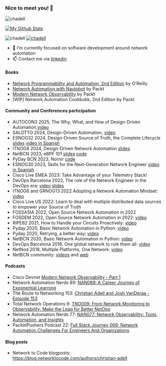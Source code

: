 ### Nice to meet you! 👋

<p align="left"> <img src="https://komarev.com/ghpvc/?username=beholdenkey&label=Profile%20views&color=0e75b6&style=flat" alt="chadell" /> </p>

[![My Github Stats](https://github-readme-stats.vercel.app/api?username=chadell&count_private=true&show_icons=true&include_all_commits=true&theme=vision-friendly-dark)](https://github.com/anuraghazra/github-readme-stats)

<p><img align="left" src="https://github-readme-stats.vercel.app/api/top-langs?username=chadell&show_icons=true&locale=en&layout=compact" alt="chadell" /></p>

<p align="left"> <a href="https://github.com/ryo-ma/github-profile-trophy"><img src="https://github-profile-trophy.vercel.app/?username=chadell" alt="chadell" /></a> </p>

- 🔭 I’m currently focused on software development around network automation
- 📫 Contact me via [linkedin](https://www.linkedin.com/in/christianadell/)



#### Books

- [Network Programmability and Automation, 2nd Edition](https://learning.oreilly.com/library/view/network-programmability-and/9781098110826/) by O'Reilly
- [Network Automation with Nautobot](https://www.amazon.com/Network-Automation-Nautobot-data-driven-networking/dp/1837637865) by Packt
- [Modern Network Observability](https://www.amazon.com/Modern-Network-Observability-hands-open-source/dp/1835081061) by Packt
- [WIP] Network Automation Cookbokk, 2nd Edition by Packt

#### Community and Conferences participation

- AUTOCON3 2025, The Why, What, and How of Design-Driven Automation,[video](https://www.youtube.com/watch?v=0sQPqpohEuo)
- SALOTTO 2024, Design-Driven Automation, [video](https://www.youtube.com/watch?v=R3pRalGb9ss)
- ESNOG32 2024, Design-Driven Source of Truth, the Complete Lifecycle [slides](https://esnog.net/gore32/archivos/esnog32-christian_adell-desig_driven_automation.pdf) [video in Spanish](https://www.youtube.com/watch?v=FJa_JJWORE8)
- ITNOG8 2024, Design-Driven Network Automation [slides](https://www.itnog.it/itnog8/files/2--christian-pc-Design-Driven%20SoT%20-%20ITNOG8.pdf)
- NetBCN 2023, eBPF 101 [slides](https://github.com/chadell/ebpf-playground/blob/main/ebpf101.pdf) [code](https://github.com/chadell/ebpf-playground)
- PyDay BCN 2023, Nornir [code](https://github.com/chadell/nornir-playground)
- ESNOG30 2023, Skills for the Next-Generation Network Engineer [video in Spanish](https://www.youtube.com/live/JBllW9xCwuo?si=5HkMVXozBuVkjVAH&t=3718)
- Cisco Live EMEA 2023: Take Advantage of your Telemetry Stack!
- DevOps Barcelona 2022, The role of the Network Engineer in the DevOps era: [video](https://www.youtube.com/watch?v=KTwFQ5qJciQ) [slides](./slides/22_11_04_devops_barcelona.pdf)
- ITNOG6 and GRNOG13 2022 Adopting a Network Automation Mindset: [video](https://diavlos.grnet.gr/room/3152?eventid=12805&vod=11454_session)
- Cisco Live US 2022: Learn to deal with multiple distributed data sources to empower your Source of Truth
- FOSSASIA 2022, Open Source Network Automation in 2022
- FOSDEM 2022, Open Source Network Automation in 2022: [video](http://mirroronet.pl/pub/mirrors/video.fosdem.org/2022/M.misc/misc_network_automation.mp4)
- RIPE82 2021, How to Handle your Circuits Proactively: [video](https://ripe82.ripe.net/archives/video/516/)
- Pyday 2020, Basic Network Automation in Python: [video](https://www.youtube.com/watch?v=Se3FmYvn6sM)
- Pyday 2020, Retrying, a better way: [video](https://www.youtube.com/watch?v=kwa58dEhPNY)
- NetBCN 2020, Basic Network Automation in Python: [video](https://www.youtube.com/watch?v=aYsaAluW2BQ)
- DevOps Barcelona 2018, One global network to rule them all: [video](https://www.youtube.com/watch?v=PWKEmmsL--Y)
- NetNod 2018, Multiple Platforms, One Network: [video](https://www.youtube.com/watch?v=TMKG8dww9Fc)
- NetBCN community: [videos](https://www.youtube.com/channel/UCIQmXh7HgpjVIlSwbkODS_A) and [web](https://www.netbcn.cat/)

#### Podcasts

- Cisco Devnet [Modern Network Observability - Part 1](https://www.youtube.com/watch?v=GFETzK1Ji68)
- Network Automation Nerds 89: [NAN089: A Career Journey of Exponential Learning](https://packetpushers.net/podcasts/network-automation-nerds/nan089-a-career-journey-of-exponential-learning/)
- The Route to Networking 153: [Christian Adell and Josh VanDeraa - Episode 153](https://www.hamilton-barnes.com/resources/podcast/christian-adell-and-josh-vanderaa---episode-153/)
- Total Network Operations 9: [TNO009: From Network Monitoring to Observability: Make the Leap for Better NetOps](https://packetpushers.net/podcasts/total-network-operations/tno009-from-network-monitoring-to-observability-make-the-leap-for-better-netops/)
- Network Automation Nerds 77: [NAN077: Network Observability: Tools, Automation, and Insights](https://packetpushers.net/podcasts/network-automation-nerds/nan077-network-observability-tools-automation-and-insights/)
- PacketPushers Podcast 22: [Full Stack Journey 069: Network Automation Challenges For Engineers And Organizations](https://packetpushers.net/podcast/full-stack-journey-069-network-automation-challenges-for-engineers-and-organizations)
  
#### Blog posts

- Network to Code blogposts: https://blog.networktocode.com/authors/christian-adell

